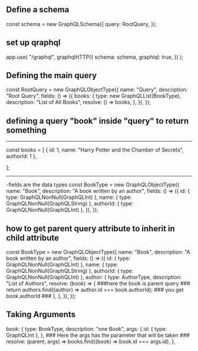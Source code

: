 ## Define a schema

const schema = new GraphQLSchema({
query: RootQuery,
});

## set up qraphql

app.use(
"/graphql",
graphqlHTTP({
schema: schema,
graphiql: true,
})
);

## Defining the main query

const RootQuery = new GraphQLObjectType({
name: "Query",
description: "Root Query",
fields: () => ({
books: {
type: new GraphQLList(BookType),
description: "List of All Books",
resolve: () => books,
},
}),
});

## defining a query "book" inside "query" to return something

---

const books = [
{ id: 1, name: "Harry Potter and the Chamber of Secrets", authorId: 1 },

];

---

-fields are the data types
const BookType = new GraphQLObjectType({
name: "Book",
description: "A book written by an author",
fields: () => ({
id: { type: GraphQLNonNull(GraphQLInt) },
name: { type: GraphQLNonNull(GraphQLString) },
authorId: { type: GraphQLNonNull(GraphQLInt) },
}),
});

## how to get parent query attribute to inherit in child attribute

const BookType = new GraphQLObjectType({
name: "Book",
description: "A book written by an author",
fields: () => ({
id: { type: GraphQLNonNull(GraphQLInt) },
name: { type: GraphQLNonNull(GraphQLString) },
authorId: { type: GraphQLNonNull(GraphQLInt) },
author: {
type: AuthorType,
description: "List of Authors",
resolve: (book) => { ###here the book is parent query ###
return authors.find((author) => author.id === book.authorId); ### you get book.authorId ###
},
},
}),
});

## Taking Arguments

book: {
type: BookType,
description: "one Book",
args: {
id: { type: GraphQLInt },
}, ### Here the args has the parameter that will be taken ###
resolve: (parent, args) => books.find((book) => book.id === args.id),
},
